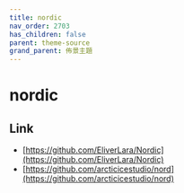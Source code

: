 ```yaml
---
title: nordic
nav_order: 2703
has_children: false
parent: theme-source
grand_parent: 佈景主題
---
```



# nordic


## Link

* [https://github.com/EliverLara/Nordic](https://github.com/EliverLara/Nordic)
* [https://github.com/arcticicestudio/nord](https://github.com/arcticicestudio/nord)
